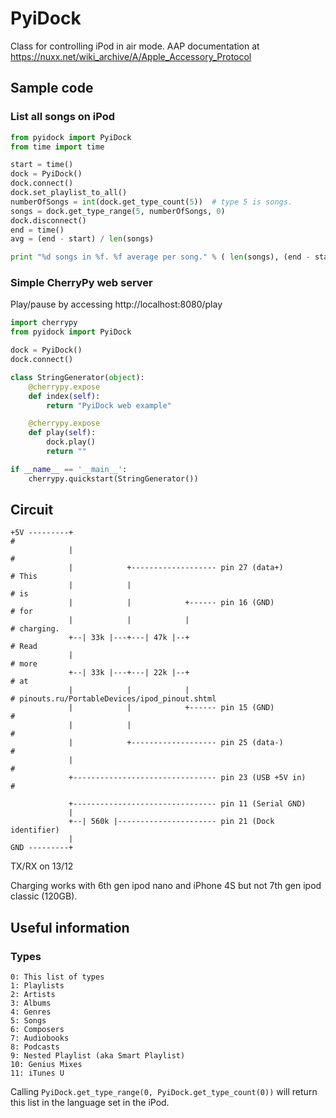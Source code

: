 # PyiDock

Class for controlling iPod in air mode.
AAP documentation at https://nuxx.net/wiki_archive/A/Apple_Accessory_Protocol

## Sample code

### List all songs on iPod
```python
from pyidock import PyiDock
from time import time

start = time()
dock = PyiDock()
dock.connect()
dock.set_playlist_to_all()
numberOfSongs = int(dock.get_type_count(5))  # type 5 is songs.
songs = dock.get_type_range(5, numberOfSongs, 0)
dock.disconnect()
end = time()
avg = (end - start) / len(songs)

print "%d songs in %f. %f average per song." % ( len(songs), (end - start), avg)
```

### Simple CherryPy web server

Play/pause by accessing http://localhost:8080/play

```python
import cherrypy
from pyidock import PyiDock

dock = PyiDock()
dock.connect()

class StringGenerator(object):
    @cherrypy.expose
    def index(self):
        return "PyiDock web example"

    @cherrypy.expose
    def play(self):
        dock.play()
        return ""

if __name__ == '__main__':
    cherrypy.quickstart(StringGenerator())
```


## Circuit
```
+5V ---------+                                                           #
             |                                                           #
             |            +------------------- pin 27 (data+)            # This
             |            |                                              # is
             |            |            +------ pin 16 (GND)              # for
             |            |            |                                 # charging.
             +--| 33k |---+---| 47k |--+                                 # Read
             |                                                           # more
             +--| 33k |---+---| 22k |--+                                 # at
             |            |            |                                 # pinouts.ru/PortableDevices/ipod_pinout.shtml
             |            |            +------ pin 15 (GND)              #
             |            |                                              #
             |            +------------------- pin 25 (data-)            #
             |                                                           #
             +-------------------------------- pin 23 (USB +5V in)       #

             +-------------------------------- pin 11 (Serial GND)
             |
             +--| 560k |---------------------- pin 21 (Dock identifier)
             |
GND ---------+
```

TX/RX on 13/12

Charging works with 6th gen ipod nano and iPhone 4S but not 7th gen ipod classic (120GB). 

## Useful information

### Types
    0: This list of types
    1: Playlists
    2: Artists
    3: Albums
    4: Genres
    5: Songs
    6: Composers
    7: Audiobooks
    8: Podcasts
    9: Nested Playlist (aka Smart Playlist)
    10: Genius Mixes
    11: iTunes U
Calling `PyiDock.get_type_range(0, PyiDock.get_type_count(0))` will return this list in the language set in the iPod.

